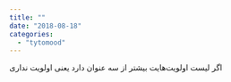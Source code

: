 ```yaml
---
title: ""
date: "2018-08-18"
categories: 
  - "tytomood"
---
```


‏اگر لیست اولویت‌هایت بیشتر از سه عنوان دارد یعنی اولویت نداری
